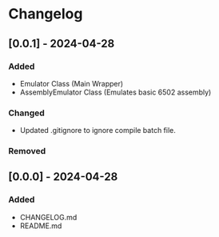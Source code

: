 # Changelog

## [0.0.1] - 2024-04-28

### Added
 - Emulator Class (Main Wrapper)
 - AssemblyEmulator Class (Emulates basic 6502 assembly)

### Changed
 - Updated .gitignore to ignore compile batch file.

### Removed


## [0.0.0] - 2024-04-28

### Added
 - CHANGELOG.md
 - README.md